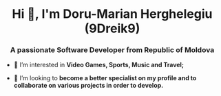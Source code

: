 <h1 align="center">Hi 👋, I'm Doru-Marian Herghelegiu (9Dreik9)</h1>
<h3 align="center">A passionate Software Developer from Republic of Moldova</h3>

- 👀 I’m interested in **Video Games, Sports, Music and Travel;**

- 💞️ I’m looking to **become a better specialist on my profile and to collaborate on various projects in order to develop.**
